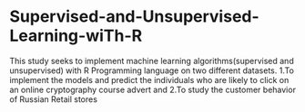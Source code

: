 # Supervised-and-Unsupervised-Learning-wiTh-R
This  study seeks to implement machine learning algorithms(supervised and unsupervised) with R Programming language on two different datasets.
1.To implement the models and predict the individuals who are likely to click on an online cryptography course advert and 
2.To study the customer behavior of  Russian Retail stores
